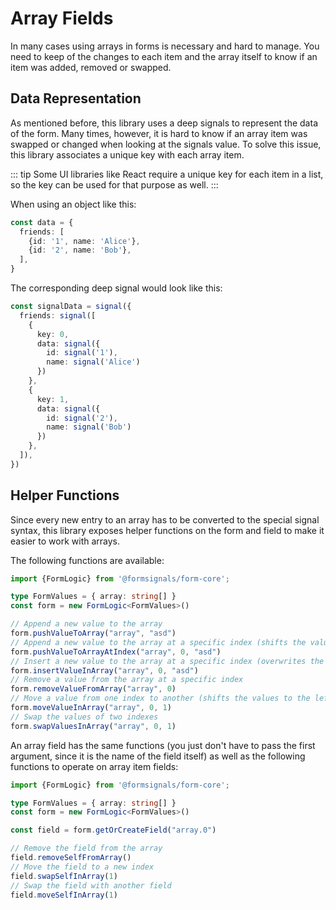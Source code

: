 # Array Fields

In many cases using arrays in forms is necessary and hard to manage.
You need to keep of the changes to each item and the array itself to know if an item was added, removed or swapped.

## Data Representation

As mentioned before, this library uses a deep signals to represent the data of the form.
Many times, however, it is hard to know if an array item was swapped or changed when looking at the signals value.
To solve this issue, this library associates a unique key with each array item.

::: tip
Some UI libraries like React require a unique key for each item in a list, so the key can be used for that purpose as
well.
:::

When using an object like this:

```ts
const data = {
  friends: [
    {id: '1', name: 'Alice'},
    {id: '2', name: 'Bob'},
  ],
}
```

The corresponding deep signal would look like this:

```ts
const signalData = signal({
  friends: signal([
    {
      key: 0,
      data: signal({
        id: signal('1'),
        name: signal('Alice')
      })
    },
    {
      key: 1,
      data: signal({
        id: signal('2'),
        name: signal('Bob')
      })
    },
  ]),
})
```

## Helper Functions

Since every new entry to an array has to be converted to the special signal syntax,
this library exposes helper functions on the form and field to make it easier to work with arrays.

The following functions are available:

```ts
import {FormLogic} from '@formsignals/form-core';

type FormValues = { array: string[] }
const form = new FormLogic<FormValues>()

// Append a new value to the array
form.pushValueToArray("array", "asd")
// Append a new value to the array at a specific index (shifts the values to the right)
form.pushValueToArrayAtIndex("array", 0, "asd")
// Insert a new value to the array at a specific index (overwrites the value at the index)
form.insertValueInArray("array", 0, "asd")
// Remove a value from the array at a specific index
form.removeValueFromArray("array", 0)
// Move a value from one index to another (shifts the values to the left)
form.moveValueInArray("array", 0, 1)
// Swap the values of two indexes
form.swapValuesInArray("array", 0, 1)
```

An array field has the same functions (you just don't have to pass the first argument, since it is the name of the field
itself) as well as the following functions to operate on array item fields:

```ts
import {FormLogic} from '@formsignals/form-core';

type FormValues = { array: string[] }
const form = new FormLogic<FormValues>()

const field = form.getOrCreateField("array.0")

// Remove the field from the array
field.removeSelfFromArray()
// Move the field to a new index
field.swapSelfInArray(1)
// Swap the field with another field
field.moveSelfInArray(1)
```
